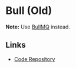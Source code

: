 # Bull (Old)

**Note:** Use [BullMQ](./README.md) instead.

## Links

- [Code Repository](https://github.com/OptimalBits/bull)
